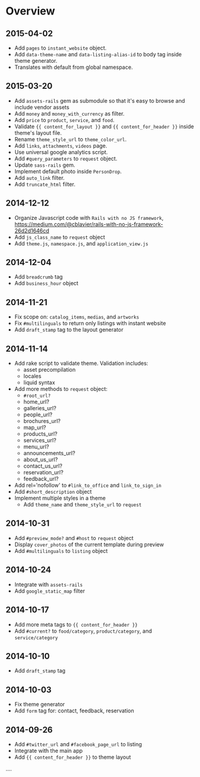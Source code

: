 # Overview

## 2015-04-02

* Add `pages` to `instant_website` object.
* Add `data-theme-name` and `data-listing-alias-id` to body tag inside theme generator.
* Translates with default from global namespace.

## 2015-03-20

* Add `assets-rails` gem as submodule so that it's easy to browse and include vendor assets
* Add `money` and `money_with_currency` as filter.
* Add `price` to `product`, `service`, and `food`.
* Validate `{{ content_for_layout }}` and `{{ content_for_header }}` inside theme's layout file.
* Rename `theme_style_url` to `theme_color_url`.
* Add `links`, `attachments`, `videos` page.
* Use universal google analytics script.
* Add `#query_parameters` to `request` object.
* Update `sass-rails` gem.
* Implement default photo inside `PersonDrop`.
* Add `auto_link` filter.
* Add `truncate_html` filter.

## 2014-12-12

* Organize Javascript code with `Rails with no JS framework`, https://medium.com/@cblavier/rails-with-no-js-framework-26d2d1646cd
* Add `js_class_name` to `request` object
* Add `theme.js`, `namespace.js`, and `application_view.js`

## 2014-12-04

* Add `breadcrumb` tag
* Add `business_hour` object

## 2014-11-21

* Fix scope on: `catalog_items`, `medias`, and `artworks`
* Fix `#multilinguals` to return only listings with instant website
* Add `draft_stamp` tag to the layout generator

## 2014-11-14

* Add rake script to validate theme. Validation includes:
  * asset precompilation
  * locales
  * liquid syntax
* Add more methods to `request` object:
  * `#root_url?`
  * home_url?
  * galleries_url?
  * people_url?
  * brochures_url?
  * map_url?
  * products_url?
  * services_url?
  * menu_url?
  * announcements_url?
  * about_us_url?
  * contact_us_url?
  * reservation_url?
  * feedback_url?
* Add rel='nofollow' to `#link_to_office` and `link_to_sign_in`
* Add `#short_description` object
* Implement multiple styles in a theme
  * Add `theme_name` and `theme_style_url` to `request`

## 2014-10-31

* Add `#preview_mode?` and `#host` to `request` object
* Display `cover_photos` of the current template during preview
* Add `#multilinguals` to `listing` object

## 2014-10-24

* Integrate with `assets-rails`
* Add `google_static_map` filter

## 2014-10-17

* Add more meta tags to `{{ content_for_header }}`
* Add `#current?` to `food/category`, `product/category`, and `service/category`

## 2014-10-10

* Add `draft_stamp` tag

## 2014-10-03

* Fix theme generator
* Add `form` tag for: contact, feedback, reservation

## 2014-09-26

* Add `#twitter_url` and `#facebook_page_url` to listing
* Integrate with the main app
* Add `{{ content_for_header }}` to theme layout

....
